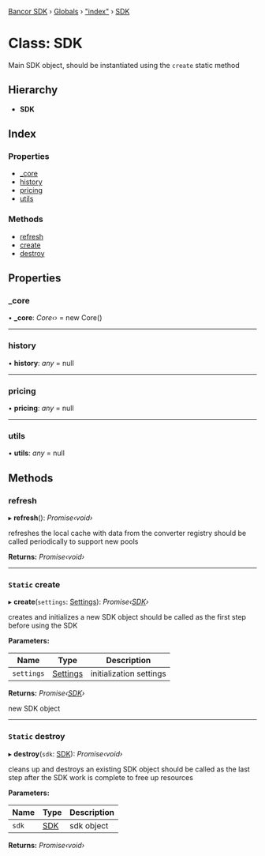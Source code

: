 [Bancor SDK](../README.md) › [Globals](../globals.md) › ["index"](../modules/_index_.md) › [SDK](_index_.sdk.md)

# Class: SDK

Main SDK object, should be instantiated using the `create` static method

## Hierarchy

* **SDK**

## Index

### Properties

* [_core](_index_.sdk.md#_core)
* [history](_index_.sdk.md#history)
* [pricing](_index_.sdk.md#pricing)
* [utils](_index_.sdk.md#utils)

### Methods

* [refresh](_index_.sdk.md#refresh)
* [create](_index_.sdk.md#static-create)
* [destroy](_index_.sdk.md#static-destroy)

## Properties

###  _core

• **_core**: *Core‹›* = new Core()

___

###  history

• **history**: *any* = null

___

###  pricing

• **pricing**: *any* = null

___

###  utils

• **utils**: *any* = null

## Methods

###  refresh

▸ **refresh**(): *Promise‹void›*

refreshes the local cache with data from the converter registry
should be called periodically to support new pools

**Returns:** *Promise‹void›*

___

### `Static` create

▸ **create**(`settings`: [Settings](../interfaces/_types_.settings.md)): *Promise‹[SDK](_index_.sdk.md)›*

creates and initializes a new SDK object
should be called as the first step before using the SDK

**Parameters:**

Name | Type | Description |
------ | ------ | ------ |
`settings` | [Settings](../interfaces/_types_.settings.md) | initialization settings  |

**Returns:** *Promise‹[SDK](_index_.sdk.md)›*

new SDK object

___

### `Static` destroy

▸ **destroy**(`sdk`: [SDK](_index_.sdk.md)): *Promise‹void›*

cleans up and destroys an existing SDK object
should be called as the last step after the SDK work is complete to free up resources

**Parameters:**

Name | Type | Description |
------ | ------ | ------ |
`sdk` | [SDK](_index_.sdk.md) | sdk object  |

**Returns:** *Promise‹void›*
